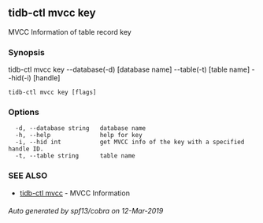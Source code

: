 ## tidb-ctl mvcc key

MVCC Information of table record key

### Synopsis


tidb-ctl mvcc key --database(-d) [database name] --table(-t) [table name] --hid(-i) [handle]

```
tidb-ctl mvcc key [flags]
```

### Options

```
  -d, --database string   database name
  -h, --help              help for key
  -i, --hid int           get MVCC info of the key with a specified handle ID.
  -t, --table string      table name
```

### SEE ALSO
* [tidb-ctl mvcc](tidb-ctl_mvcc.md)	 - MVCC Information

###### Auto generated by spf13/cobra on 12-Mar-2019
